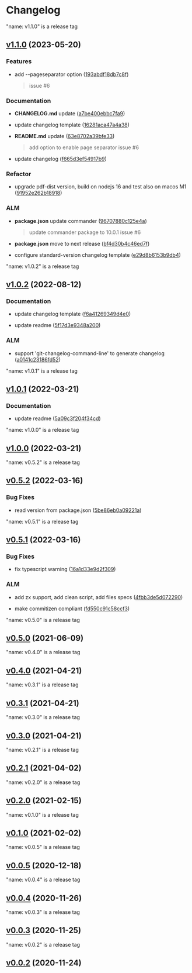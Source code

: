 # Changelog


"name: v1.1.0" is a release tag

## [v1.1.0](https://github.com/bsorrentino/pdf-tools/releases/tag/v1.1.0) (2023-05-20)

### Features

 *  add --pageseparator option ([193abdf18db7c8f](https://github.com/bsorrentino/pdf-tools/commit/193abdf18db7c8f4e9b2f741832eec2d939f5834))
     > issue #6
   


### Documentation

 -  **CHANGELOG.md**  update ([a7be400ebbc7fa9](https://github.com/bsorrentino/pdf-tools/commit/a7be400ebbc7fa9a119e5a3e9f9d8c75f70f6251))

 -  update changelog template ([16281aca47a4a38](https://github.com/bsorrentino/pdf-tools/commit/16281aca47a4a38d6c33c3aa6ee462be202a3ec2))

 -  **README.md**  update ([63e8702a39bfe33](https://github.com/bsorrentino/pdf-tools/commit/63e8702a39bfe3320f2a588e25f20b4368bcbb61))
     > add option to enable page separator
     > issue #6

 -  update changelog ([f665d3ef54917b9](https://github.com/bsorrentino/pdf-tools/commit/f665d3ef54917b95dcd57bae0cf250cae9889437))


### Refactor

 -  upgrade pdf-dist version, build on nodejs 16 and test also on macos M1 ([91952e262b18918](https://github.com/bsorrentino/pdf-tools/commit/91952e262b189185068c2fe8e3bf46de942ca811))


### ALM 

 -  **package.json**  update commander ([96707880c125e4a](https://github.com/bsorrentino/pdf-tools/commit/96707880c125e4abebe9fc662e834dd8a23a569d))
     > update commander package to 10.0.1
     > issue #6

 -  **package.json**  move to next release ([bf4d30b4c46ed7f](https://github.com/bsorrentino/pdf-tools/commit/bf4d30b4c46ed7f5a240d4aabb0fd8c6a43a024c))

 -  configure standard-version changelog template ([e29d8b6153b9db4](https://github.com/bsorrentino/pdf-tools/commit/e29d8b6153b9db47b489585930d89d3167810cf6))



"name: v1.0.2" is a release tag

## [v1.0.2](https://github.com/bsorrentino/pdf-tools/releases/tag/v1.0.2) (2022-08-12)



### Documentation

 -  update changelog template ([f6a41269349d4e0](https://github.com/bsorrentino/pdf-tools/commit/f6a41269349d4e01832c8ee800142899f95ca3f7))

 -  update readme ([5f17d3e9348a200](https://github.com/bsorrentino/pdf-tools/commit/5f17d3e9348a20063d16b8840304b3ee116c281b))



### ALM 

 -  support 'git-changelog-command-line' to generate changelog ([a0141c23186fd52](https://github.com/bsorrentino/pdf-tools/commit/a0141c23186fd5206e4f52fba86163d7c30a6592))



"name: v1.0.1" is a release tag

## [v1.0.1](https://github.com/bsorrentino/pdf-tools/releases/tag/v1.0.1) (2022-03-21)



### Documentation

 -  update readme ([5a09c3f204f34cd](https://github.com/bsorrentino/pdf-tools/commit/5a09c3f204f34cd3da39d090b3634d2da9e2304c))





"name: v1.0.0" is a release tag

## [v1.0.0](https://github.com/bsorrentino/pdf-tools/releases/tag/v1.0.0) (2022-03-21)







"name: v0.5.2" is a release tag

## [v0.5.2](https://github.com/bsorrentino/pdf-tools/releases/tag/v0.5.2) (2022-03-16)


### Bug Fixes

 -  read version from package.json ([5be86eb0a09221a](https://github.com/bsorrentino/pdf-tools/commit/5be86eb0a09221ae8f66b53095bcdc82ddfdc55f))






"name: v0.5.1" is a release tag

## [v0.5.1](https://github.com/bsorrentino/pdf-tools/releases/tag/v0.5.1) (2022-03-16)


### Bug Fixes

 -  fix typescript warning ([16a1d33e9d2f309](https://github.com/bsorrentino/pdf-tools/commit/16a1d33e9d2f3093615212387a4d5adbdaa06b27))




### ALM 

 -  add zx support, add clean script, add files specs ([4fbb3de5d072290](https://github.com/bsorrentino/pdf-tools/commit/4fbb3de5d0722900538366a0082478864669c6d3))

 -  make commitizen compliant ([fd550c91c58ccf3](https://github.com/bsorrentino/pdf-tools/commit/fd550c91c58ccf3df60f3e8879ebe371d480cdc3))



"name: v0.5.0" is a release tag

## [v0.5.0](https://github.com/bsorrentino/pdf-tools/releases/tag/v0.5.0) (2021-06-09)







"name: v0.4.0" is a release tag

## [v0.4.0](https://github.com/bsorrentino/pdf-tools/releases/tag/v0.4.0) (2021-04-21)







"name: v0.3.1" is a release tag

## [v0.3.1](https://github.com/bsorrentino/pdf-tools/releases/tag/v0.3.1) (2021-04-21)







"name: v0.3.0" is a release tag

## [v0.3.0](https://github.com/bsorrentino/pdf-tools/releases/tag/v0.3.0) (2021-04-21)







"name: v0.2.1" is a release tag

## [v0.2.1](https://github.com/bsorrentino/pdf-tools/releases/tag/v0.2.1) (2021-04-02)







"name: v0.2.0" is a release tag

## [v0.2.0](https://github.com/bsorrentino/pdf-tools/releases/tag/v0.2.0) (2021-02-15)







"name: v0.1.0" is a release tag

## [v0.1.0](https://github.com/bsorrentino/pdf-tools/releases/tag/v0.1.0) (2021-02-02)







"name: v0.0.5" is a release tag

## [v0.0.5](https://github.com/bsorrentino/pdf-tools/releases/tag/v0.0.5) (2020-12-18)







"name: v0.0.4" is a release tag

## [v0.0.4](https://github.com/bsorrentino/pdf-tools/releases/tag/v0.0.4) (2020-11-26)







"name: v0.0.3" is a release tag

## [v0.0.3](https://github.com/bsorrentino/pdf-tools/releases/tag/v0.0.3) (2020-11-25)







"name: v0.0.2" is a release tag

## [v0.0.2](https://github.com/bsorrentino/pdf-tools/releases/tag/v0.0.2) (2020-11-24)






